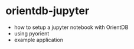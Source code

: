 # orientdb-jupyter

- how to setup a jupyter notebook with OrientDB
- using pyorient
- example application
